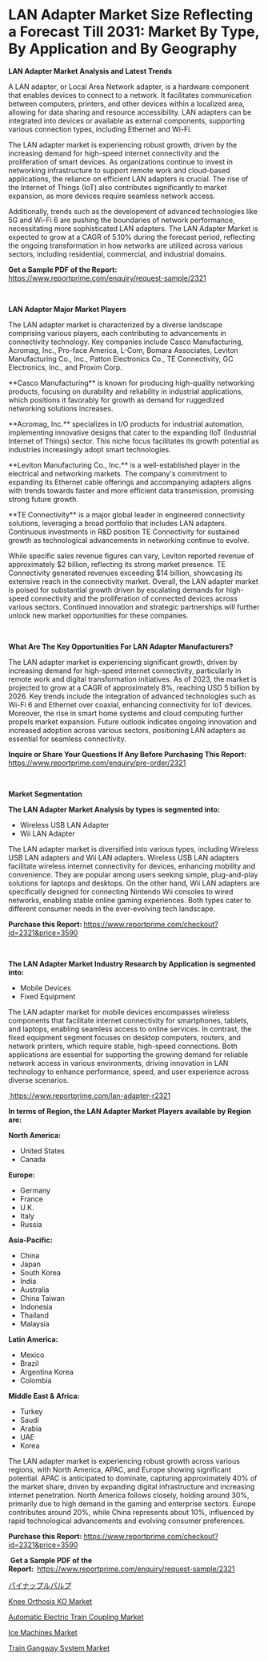 <p><h1>LAN Adapter Market Size Reflecting a Forecast Till 2031: Market By Type, By Application and By Geography</h1></p><p><strong>LAN Adapter Market Analysis and Latest Trends</strong></p>
<p><p>A LAN adapter, or Local Area Network adapter, is a hardware component that enables devices to connect to a network. It facilitates communication between computers, printers, and other devices within a localized area, allowing for data sharing and resource accessibility. LAN adapters can be integrated into devices or available as external components, supporting various connection types, including Ethernet and Wi-Fi.</p><p>The LAN adapter market is experiencing robust growth, driven by the increasing demand for high-speed internet connectivity and the proliferation of smart devices. As organizations continue to invest in networking infrastructure to support remote work and cloud-based applications, the reliance on efficient LAN adapters is crucial. The rise of the Internet of Things (IoT) also contributes significantly to market expansion, as more devices require seamless network access.</p><p>Additionally, trends such as the development of advanced technologies like 5G and Wi-Fi 6 are pushing the boundaries of network performance, necessitating more sophisticated LAN adapters. The LAN Adapter Market is expected to grow at a CAGR of 5.10% during the forecast period, reflecting the ongoing transformation in how networks are utilized across various sectors, including residential, commercial, and industrial domains.</p></p>
<p><strong>Get a Sample PDF of the Report:&nbsp;</strong> <a href="https://www.reportprime.com/enquiry/request-sample/2321">https://www.reportprime.com/enquiry/request-sample/2321</a></p>
<p>&nbsp;</p>
<p><strong>LAN Adapter Major Market Players</strong></p>
<p><p>The LAN adapter market is characterized by a diverse landscape comprising various players, each contributing to advancements in connectivity technology. Key companies include Casco Manufacturing, Acromag, Inc., Pro-face America, L-Com, Bomara Associates, Leviton Manufacturing Co., Inc., Patton Electronics Co., TE Connectivity, GC Electronics, Inc., and Proxim Corp.</p><p>**Casco Manufacturing** is known for producing high-quality networking products, focusing on durability and reliability in industrial applications, which positions it favorably for growth as demand for ruggedized networking solutions increases.</p><p>**Acromag, Inc.** specializes in I/O products for industrial automation, implementing innovative designs that cater to the expanding IIoT (Industrial Internet of Things) sector. This niche focus facilitates its growth potential as industries increasingly adopt smart technologies.</p><p>**Leviton Manufacturing Co., Inc.** is a well-established player in the electrical and networking markets. The company's commitment to expanding its Ethernet cable offerings and accompanying adapters aligns with trends towards faster and more efficient data transmission, promising strong future growth.</p><p>**TE Connectivity** is a major global leader in engineered connectivity solutions, leveraging a broad portfolio that includes LAN adapters. Continuous investments in R&D position TE Connectivity for sustained growth as technological advancements in networking continue to evolve.</p><p>While specific sales revenue figures can vary, Leviton reported revenue of approximately $2 billion, reflecting its strong market presence. TE Connectivity generated revenues exceeding $14 billion, showcasing its extensive reach in the connectivity market. Overall, the LAN adapter market is poised for substantial growth driven by escalating demands for high-speed connectivity and the proliferation of connected devices across various sectors. Continued innovation and strategic partnerships will further unlock new market opportunities for these companies.</p></p>
<p>&nbsp;</p>
<p><strong>What Are The Key Opportunities For LAN Adapter Manufacturers?</strong></p>
<p><p>The LAN adapter market is experiencing significant growth, driven by increasing demand for high-speed internet connectivity, particularly in remote work and digital transformation initiatives. As of 2023, the market is projected to grow at a CAGR of approximately 8%, reaching USD 5 billion by 2026. Key trends include the integration of advanced technologies such as Wi-Fi 6 and Ethernet over coaxial, enhancing connectivity for IoT devices. Moreover, the rise in smart home systems and cloud computing further propels market expansion. Future outlook indicates ongoing innovation and increased adoption across various sectors, positioning LAN adapters as essential for seamless connectivity.</p></p>
<p><strong>Inquire or Share Your Questions If Any Before Purchasing This Report:</strong> <a href="https://www.reportprime.com/enquiry/pre-order/2321">https://www.reportprime.com/enquiry/pre-order/2321</a></p>
<p>&nbsp;</p>
<p><strong>Market Segmentation</strong></p>
<p><strong>The LAN Adapter Market Analysis by types is segmented into:</strong></p>
<p><ul><li>Wireless USB LAN Adapter</li><li>Wii LAN Adapter</li></ul></p>
<p><p>The LAN adapter market is diversified into various types, including Wireless USB LAN adapters and Wii LAN adapters. Wireless USB LAN adapters facilitate wireless internet connectivity for devices, enhancing mobility and convenience. They are popular among users seeking simple, plug-and-play solutions for laptops and desktops. On the other hand, Wii LAN adapters are specifically designed for connecting Nintendo Wii consoles to wired networks, enabling stable online gaming experiences. Both types cater to different consumer needs in the ever-evolving tech landscape.</p></p>
<p><strong>Purchase this Report:&nbsp;</strong><a href="https://www.reportprime.com/checkout?id=2321&price=3590">https://www.reportprime.com/checkout?id=2321&price=3590</a></p>
<p>&nbsp;</p>
<p><strong>The LAN Adapter Market Industry Research by Application is segmented into:</strong></p>
<p><ul><li>Mobile Devices</li><li>Fixed Equipment</li></ul></p>
<p><p>The LAN adapter market for mobile devices encompasses wireless components that facilitate internet connectivity for smartphones, tablets, and laptops, enabling seamless access to online services. In contrast, the fixed equipment segment focuses on desktop computers, routers, and network printers, which require stable, high-speed connections. Both applications are essential for supporting the growing demand for reliable network access in various environments, driving innovation in LAN technology to enhance performance, speed, and user experience across diverse scenarios.</p></p>
<p><a href="https://www.reportprime.com/lan-adapter-r2321">&nbsp;https://www.reportprime.com/lan-adapter-r2321</a></p>
<p><strong>In terms of Region, the LAN Adapter Market Players available by Region are:</strong></p>
<p>
    <p> <strong> North America: </strong>
        <ul>
            <li>United States</li>
            <li>Canada</li>
        </ul>
        </p> 
    <p> <strong> Europe: </strong>
        <ul>
            <li>Germany</li>
            <li>France</li>
            <li>U.K.</li>
            <li>Italy</li>
            <li>Russia</li>
        </ul>
        </p> 
    <p> <strong> Asia-Pacific: </strong>
        <ul>
            <li>China</li>
            <li>Japan</li>
            <li>South Korea</li>
            <li>India</li>
            <li>Australia</li>
            <li>China Taiwan</li>
            <li>Indonesia</li>
            <li>Thailand</li>
            <li>Malaysia</li>
        </ul>
        </p> 
    <p> <strong> Latin America: </strong>
        <ul>
            <li>Mexico</li>
            <li>Brazil</li>
            <li>Argentina Korea</li>
            <li>Colombia</li>
        </ul>
        </p> 
    <p> <strong> Middle East & Africa: </strong>
        <ul>
            <li>Turkey</li>
            <li>Saudi</li>
            <li>Arabia</li>
            <li>UAE</li>
            <li>Korea</li>
        </ul>
    </p>
    </p>
<p><p>The LAN adapter market is experiencing robust growth across various regions, with North America, APAC, and Europe showing significant potential. APAC is anticipated to dominate, capturing approximately 40% of the market share, driven by expanding digital infrastructure and increasing internet penetration. North America follows closely, holding around 30%, primarily due to high demand in the gaming and enterprise sectors. Europe contributes around 20%, while China represents about 10%, influenced by rapid technological advancements and evolving consumer preferences.</p></p>
<p><strong>Purchase this Report: </strong><a href="https://www.reportprime.com/checkout?id=2321&price=3590">https://www.reportprime.com/checkout?id=2321&price=3590</a></p>
<p>&nbsp;<strong>Get a Sample PDF of the Report:&nbsp;&nbsp;</strong><a href="https://www.reportprime.com/enquiry/request-sample/2321">https://www.reportprime.com/enquiry/request-sample/2321</a></p>
<p><strong></strong></p>
<p><p><a href="https://github.com/lababdou/Market-Research-Report-List-6/blob/main/13186142807.md">パイナップルパルプ</a></p><p><a href="https://medium.com/@v8581137/global-knee-orthosis-ko-market-trends-and-innovations-a-forward-looking-analysis-2024-2031-09d5e035f8dd">Knee Orthosis KO Market</a></p><p><a href="https://issuu.com/reportprime-2/docs/automatic-electric-train-coupling-m_b3190f8b4b9afd">Automatic Electric Train Coupling Market</a></p><p><a href="https://www.linkedin.com/pulse/evaluating-global-ice-machines-market-trends-growth-opportunities-cfnlf?trackingId=krTYfHeQTNuNGpeVcf%2F0ZQ%3D%3D">Ice Machines Market</a></p><p><a href="https://issuu.com/reportprime-2/docs/train-gangway-system-market-size-20_94c169b3ff9c57">Train Gangway System Market</a></p></p>
